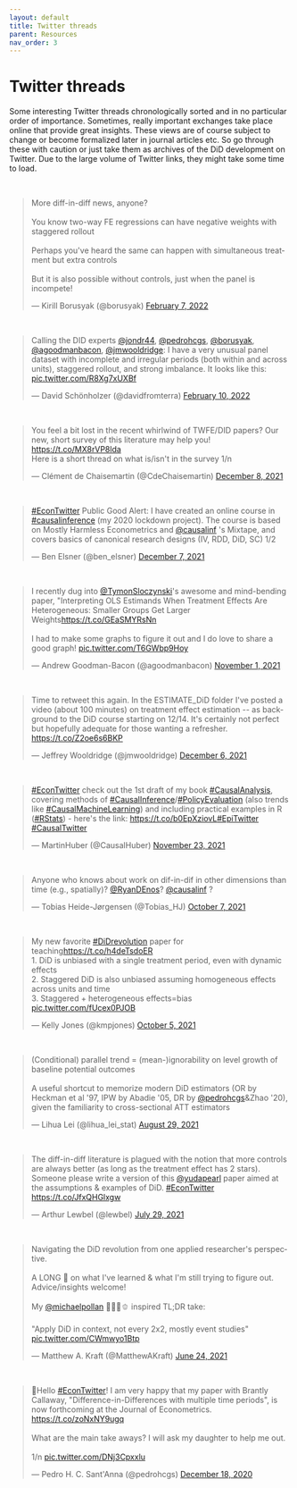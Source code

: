 ```yaml
---
layout: default
title: Twitter threads
parent: Resources
nav_order: 3
---
```




# Twitter threads

Some interesting Twitter threads chronologically sorted and in no particular order of importance. Sometimes, really important exchanges take place online that provide great insights. These views are of course subject to change or become formalized later in journal articles etc. So go through these with caution or just take them as archives of the DiD development on Twitter. Due to the large volume of Twitter links, they might take some time to load.



<br>


<blockquote class="twitter-tweet"><p lang="en" dir="ltr">More diff-in-diff news, anyone?<br><br>You know two-way FE regressions can have negative weights with staggered rollout<br><br>Perhaps you&#39;ve heard the same can happen with simultaneous treatment but extra controls<br><br>But it is also possible without controls, just when the panel is incompete!</p>&mdash; Kirill Borusyak (@borusyak) <a href="https://twitter.com/borusyak/status/1490727079729668104?ref_src=twsrc%5Etfw">February 7, 2022</a></blockquote> <script async src="https://platform.twitter.com/widgets.js" charset="utf-8"></script>

<br>

<blockquote class="twitter-tweet"><p lang="en" dir="ltr">Calling the DID experts <a href="https://twitter.com/jondr44?ref_src=twsrc%5Etfw">@jondr44</a>, <a href="https://twitter.com/pedrohcgs?ref_src=twsrc%5Etfw">@pedrohcgs</a>, <a href="https://twitter.com/borusyak?ref_src=twsrc%5Etfw">@borusyak</a>, <a href="https://twitter.com/agoodmanbacon?ref_src=twsrc%5Etfw">@agoodmanbacon</a>, <a href="https://twitter.com/jmwooldridge?ref_src=twsrc%5Etfw">@jmwooldridge</a>: I have a very unusual panel dataset with incomplete and irregular periods (both within and across units), staggered rollout, and strong imbalance. It looks like this: <a href="https://t.co/R8Xg7xUXBf">pic.twitter.com/R8Xg7xUXBf</a></p>&mdash; David Schönholzer (@davidfromterra) <a href="https://twitter.com/davidfromterra/status/1491818086340694021?ref_src=twsrc%5Etfw">February 10, 2022</a></blockquote> <script async src="https://platform.twitter.com/widgets.js" charset="utf-8"></script>

<br>

<blockquote class="twitter-tweet"><p lang="en" dir="ltr">You feel a bit lost in the recent whirlwind of TWFE/DID papers? Our new, short survey of this literature may help you! <a href="https://t.co/MX8rVP8lda">https://t.co/MX8rVP8lda</a><br>Here is a short thread on what is/isn&#39;t in the survey 1/n</p>&mdash; Clément de Chaisemartin (@CdeChaisemartin) <a href="https://twitter.com/CdeChaisemartin/status/1468593836976971780?ref_src=twsrc%5Etfw">December 8, 2021</a></blockquote> <script async src="https://platform.twitter.com/widgets.js" charset="utf-8"></script>

<br>

<blockquote class="twitter-tweet"><p lang="en" dir="ltr"><a href="https://twitter.com/hashtag/EconTwitter?src=hash&amp;ref_src=twsrc%5Etfw">#EconTwitter</a> Public Good Alert: I have created an online course in <a href="https://twitter.com/hashtag/causalinference?src=hash&amp;ref_src=twsrc%5Etfw">#causalinference</a> (my 2020 lockdown project). The course is based on Mostly Harmless Econometrics and <a href="https://twitter.com/causalinf?ref_src=twsrc%5Etfw">@causalinf</a> &#39;s Mixtape, and covers basics of canonical research designs (IV, RDD, DiD, SC) 1/2</p>&mdash; Ben Elsner (@ben_elsner) <a href="https://twitter.com/ben_elsner/status/1468144703313006592?ref_src=twsrc%5Etfw">December 7, 2021</a></blockquote> <script async src="https://platform.twitter.com/widgets.js" charset="utf-8"></script>

<br>

<blockquote class="twitter-tweet"><p lang="en" dir="ltr">I recently dug into <a href="https://twitter.com/TymonSloczynski?ref_src=twsrc%5Etfw">@TymonSloczynski</a>&#39;s awesome and mind-bending paper, &quot;Interpreting OLS Estimands When Treatment Effects Are Heterogeneous: Smaller Groups Get Larger Weights<a href="https://t.co/GEaSMYRsNn">https://t.co/GEaSMYRsNn</a><br><br>I had to make some graphs to figure it out and I do love to share a good graph! <a href="https://t.co/T6GWbp9Hoy">pic.twitter.com/T6GWbp9Hoy</a></p>&mdash; Andrew Goodman-Bacon (@agoodmanbacon) <a href="https://twitter.com/agoodmanbacon/status/1455262252441948164?ref_src=twsrc%5Etfw">November 1, 2021</a></blockquote> <script async src="https://platform.twitter.com/widgets.js" charset="utf-8"></script>

<br>

<blockquote class="twitter-tweet"><p lang="en" dir="ltr">Time to retweet this again. In the ESTIMATE_DiD folder I&#39;ve posted a video (about 100 minutes) on treatment effect estimation -- as background to the DiD course starting on 12/14. It&#39;s certainly not perfect but hopefully adequate for those wanting a refresher. <a href="https://t.co/Z2oe6s6BKP">https://t.co/Z2oe6s6BKP</a></p>&mdash; Jeffrey Wooldridge (@jmwooldridge) <a href="https://twitter.com/jmwooldridge/status/1467947575139393539?ref_src=twsrc%5Etfw">December 6, 2021</a></blockquote> <script async src="https://platform.twitter.com/widgets.js" charset="utf-8"></script>

<br>

<blockquote class="twitter-tweet"><p lang="en" dir="ltr"><a href="https://twitter.com/hashtag/EconTwitter?src=hash&amp;ref_src=twsrc%5Etfw">#EconTwitter</a> check out the 1st draft of my book <a href="https://twitter.com/hashtag/CausalAnalysis?src=hash&amp;ref_src=twsrc%5Etfw">#CausalAnalysis</a>, covering methods of <a href="https://twitter.com/hashtag/CausalInference?src=hash&amp;ref_src=twsrc%5Etfw">#CausalInference</a>/<a href="https://twitter.com/hashtag/PolicyEvaluation?src=hash&amp;ref_src=twsrc%5Etfw">#PolicyEvaluation</a> (also trends like <a href="https://twitter.com/hashtag/CausalMachineLearning?src=hash&amp;ref_src=twsrc%5Etfw">#CausalMachineLearning</a>) and including practical examples in R (<a href="https://twitter.com/hashtag/RStats?src=hash&amp;ref_src=twsrc%5Etfw">#RStats</a>) - here&#39;s the link: <a href="https://t.co/b0EpXziovL">https://t.co/b0EpXziovL</a><a href="https://twitter.com/hashtag/EpiTwitter?src=hash&amp;ref_src=twsrc%5Etfw">#EpiTwitter</a> <a href="https://twitter.com/hashtag/CausalTwitter?src=hash&amp;ref_src=twsrc%5Etfw">#CausalTwitter</a></p>&mdash; MartinHuber (@CausalHuber) <a href="https://twitter.com/CausalHuber/status/1463235219167662084?ref_src=twsrc%5Etfw">November 23, 2021</a></blockquote> <script async src="https://platform.twitter.com/widgets.js" charset="utf-8"></script>

<br>


<blockquote class="twitter-tweet"><p lang="en" dir="ltr">Anyone who knows about work on dif-in-dif in other dimensions than time (e.g., spatially)? <a href="https://twitter.com/RyanDEnos?ref_src=twsrc%5Etfw">@RyanDEnos</a>? <a href="https://twitter.com/causalinf?ref_src=twsrc%5Etfw">@causalinf</a> ?</p>&mdash; Tobias Heide-Jørgensen (@Tobias_HJ) <a href="https://twitter.com/Tobias_HJ/status/1446071997524586497?ref_src=twsrc%5Etfw">October 7, 2021</a></blockquote> <script async src="https://platform.twitter.com/widgets.js" charset="utf-8"></script>

<br>


<blockquote class="twitter-tweet"><p lang="en" dir="ltr">My new favorite <a href="https://twitter.com/hashtag/DiDrevolution?src=hash&amp;ref_src=twsrc%5Etfw">#DiDrevolution</a> paper for teaching<a href="https://t.co/h4deTsdoER">https://t.co/h4deTsdoER</a><br>1. DiD is unbiased with a single treatment period, even with dynamic effects<br>2. Staggered DiD is also unbiased assuming homogeneous effects across units and time<br>3. Staggered + heterogeneous effects=bias <a href="https://t.co/fUcex0PJOB">pic.twitter.com/fUcex0PJOB</a></p>&mdash; Kelly Jones (@kmpjones) <a href="https://twitter.com/kmpjones/status/1445392094441447424?ref_src=twsrc%5Etfw">October 5, 2021</a></blockquote> <script async src="https://platform.twitter.com/widgets.js" charset="utf-8"></script>

<br>


<blockquote class="twitter-tweet"><p lang="en" dir="ltr">(Conditional) parallel trend = (mean-)ignorability on level growth of baseline potential outcomes<br><br>A useful shortcut to memorize modern DiD estimators (OR by Heckman et al &#39;97, IPW by Abadie &#39;05, DR by <a href="https://twitter.com/pedrohcgs?ref_src=twsrc%5Etfw">@pedrohcgs</a>&amp;Zhao &#39;20), given the familiarity to cross-sectional ATT estimators</p>&mdash; Lihua Lei (@lihua_lei_stat) <a href="https://twitter.com/lihua_lei_stat/status/1432112250349780999?ref_src=twsrc%5Etfw">August 29, 2021</a></blockquote> <script async src="https://platform.twitter.com/widgets.js" charset="utf-8"></script>

<br>



<blockquote class="twitter-tweet"><p lang="en" dir="ltr">The diff-in-diff literature is plagued with the notion that more controls are always better (as long as the treatment effect has 2 stars). Someone please write a version of this <a href="https://twitter.com/yudapearl?ref_src=twsrc%5Etfw">@yudapearl</a> paper aimed at the assumptions &amp; examples of DiD. <a href="https://twitter.com/hashtag/EconTwitter?src=hash&amp;ref_src=twsrc%5Etfw">#EconTwitter</a> <a href="https://t.co/JfxQHGlxgw">https://t.co/JfxQHGlxgw</a></p>&mdash; Arthur Lewbel (@lewbel) <a href="https://twitter.com/lewbel/status/1420725923922468866?ref_src=twsrc%5Etfw">July 29, 2021</a></blockquote> <script async src="https://platform.twitter.com/widgets.js" charset="utf-8"></script>


<br>

<blockquote class="twitter-tweet"><p lang="en" dir="ltr">Navigating the DiD revolution from one applied researcher&#39;s perspective. <br><br>A LONG 🧵 on what I&#39;ve learned &amp; what I&#39;m still trying to figure out. Advice/insights welcome!<br><br>My <a href="https://twitter.com/michaelpollan?ref_src=twsrc%5Etfw">@michaelpollan</a> 🥦🍅🥕🫑 inspired TL;DR take:<br><br>&quot;Apply DiD in context, not every 2x2, mostly event studies&quot; <a href="https://t.co/CWmwyo1Btp">pic.twitter.com/CWmwyo1Btp</a></p>&mdash; Matthew A. Kraft (@MatthewAKraft) <a href="https://twitter.com/MatthewAKraft/status/1408147332164640769?ref_src=twsrc%5Etfw">June 24, 2021</a></blockquote> <script async src="https://platform.twitter.com/widgets.js" charset="utf-8"></script>


<br>

<blockquote class="twitter-tweet"><p lang="en" dir="ltr">🚨Hello <a href="https://twitter.com/hashtag/EconTwitter?src=hash&amp;ref_src=twsrc%5Etfw">#EconTwitter</a>! I am very happy that my paper with Brantly Callaway, &quot;Difference-in-Differences with multiple time periods&quot;, is now forthcoming at the Journal of Econometrics. <a href="https://t.co/zoNxNY9ugq">https://t.co/zoNxNY9ugq</a><br><br>What are the main take aways? I will ask my daughter to help me out.<br><br>1/n <a href="https://t.co/DNj3Cpxxlu">pic.twitter.com/DNj3Cpxxlu</a></p>&mdash; Pedro H. C. Sant&#39;Anna (@pedrohcgs) <a href="https://twitter.com/pedrohcgs/status/1340006487456964608?ref_src=twsrc%5Etfw">December 18, 2020</a></blockquote> <script async src="https://platform.twitter.com/widgets.js" charset="utf-8"></script>

